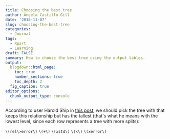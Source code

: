 ```yaml
---
title: Choosing the best tree
author: Ángela Castillo-Gill
date: '2018-11-07'
slug: choosing-the-best-tree
categories:
  - Journal
tags: 
  - Rpart
  - Learning
draft: FALSE
summary: How to choose the best tree using the output tables.
output:
  blogdown::html_page:
    toc: true
    number_sections: true
    toc_depth: 2
  fig_caption: true
editor_options: 
  chunk_output_type: console
---
```


According to user Harold Ship in [this post](https://stackoverflow.com/questions/29197213/what-is-the-difference-between-rel-error-and-x-error-in-a-rpart-decision-tree
), we should pick the tree with that keeps this relationship but has the tallest (that's what he means with the lowest level, since each row represents a tree with more splits):

`\(rel\>error\)` `\(+\)` `\(xstd\)` `\(<\)` `\(xerror\)`
